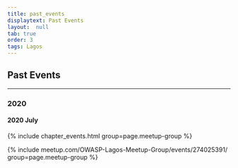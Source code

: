 ```yaml
---
title: past_events
displaytext: Past Events
layout:  null
tab: true
order: 3
tags: Lagos
---
```


## Past Events
---
### 2020
#### 2020 July

{% include chapter_events.html group=page.meetup-group %}

{% include meetup.com/OWASP-Lagos-Meetup-Group/events/274025391/ group=page.meetup-group %}
